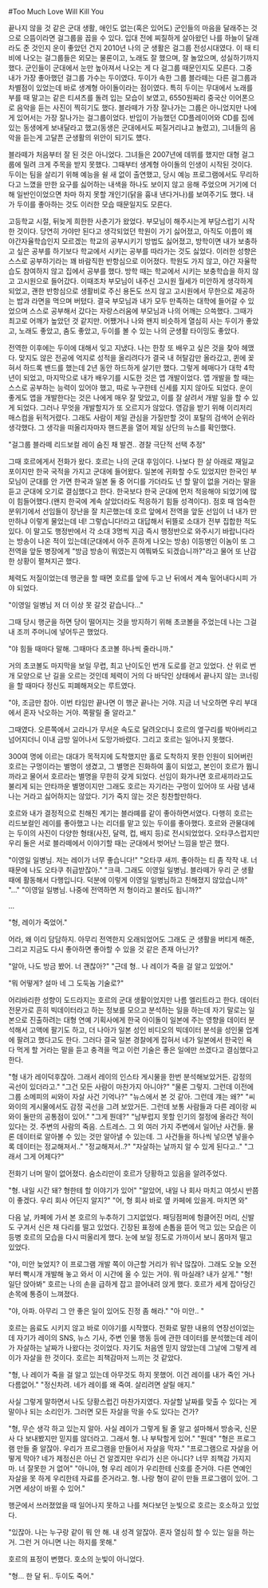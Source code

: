 #Too Much Love Will Kill You

끝나지 않을 것 같은 군대 생활, 애인도 없는(혹은 있어도) 군인들의 마음을 달래주는 것으로 으뜸이라면 걸그룹을 꼽을 수 있다. 입대 전에 찌질하게 살아왔던 나를 하늘이 달래라도 준 것인지 운이 좋았던 건지 2010년 나의 군 생활은 걸그룹 전성시대였다. 이 때 티비에 나오는 걸그룹들은 외모는 물론이고, 노래도 잘 했으며, 잘 놀았으며, 성실하기까지 했다. 군인들이 군대에서 눈만 높아져서 나오는 게 다 걸그룹 때문인지도 모른다. 그중 내가 가장 좋아했던 걸그룹 가수는 두이였다. 두이가 속한 그룹 블라떼는 다른 걸그룹과 차별점이 있었는데 바로 생계형 아이돌이라는 점이였다. 특히 두이는 무대에서 노래를 부를 때 말고는 같은 티셔츠를 돌려 입는 모습이 보였고, 6550원짜리 중국산 이어폰으로 음악을 듣는 사진이 찍히기도 했다. 블라떼가 가장 잘나가는 그룹은 아니었지만 나에게 있어서는 가장 잘나가는 걸그룹이었다. 반입이 가능했던 CD플레이어와 CD를 집에 있는 동생에게 보내달라고 했고(동생은 군대에서도 찌질거리냐고 놀렸고), 그녀들의 음악을 듣는게 고달픈 군생활의 위안이 되기도 헀다.

블라떼가 처음부터 잘 된 것은 아니었다. 그녀들은 2007년에 데뷔를 했지만 대형 걸그룹에 밀려 크게 주목을 받지 못했다. 그때부터 생계형 아이돌의 인생이 시작된 것이다. 두이는 팀을 살리기 위해 예능을 쉴 새 없이 출연했고, 당시 예능 프로그램에서도 무리하다고 느꼈을 만한 요구를 싫어하는 내색을 하나도 보이지 않고 응해 주었으며 거기에 더해 일반인이었으면 차마 하지 못할 개인기(닭을 흉내 낸다거나)를 보여주기도 했다. 내가 두이를 좋아하는 것도 이러한 모습 때문일지도 모른다.

고등학교 시절, 뒤늦게 희한한 사춘기가 왔었다. 부모님이 해주시는게 부담스럽기 시작한 것이다. 당연히 가야만 된다고 생각되었던 학원이 가기 싫어졌고, 아직도 이름이 왜 야간자율학습인지 모르겠는 학교의 공부시키기 방법도 싫어졌고, 방학이면 내가 보충하고 싶은 공부를 하기보다 학교에서 시키는 공부를 따라가는 것도 싫었다. 이러한 성향은 스스로 공부하기라는 꽤 바람직한 반항심으로 이어졌다. 학원도 가지 않고, 야간 자율학습도 참여하지 않고 집에서 공부를 했다. 방학 때는 학교에서 시키는 보충학습을 하지 않고 고시원으로 들어갔다. 이때조차 부모님이 내주신 고시원 월세가 미안하게 생각하게 되었고, 괜한 반항심으로 생활비로 주신 용돈도 쓰지 않고 고시원에서 무한으로 제공하는 밥과 라면을 먹으며 버텼다. 결국 부모님과 내가 모두 만족하는 대학에 들어갈 수 있었으며 스스로 공부해서 갔다는 자랑스러움에 부모님과 나의 어깨는 으쓱했다. 그때가 최고로 어깨가 높았던 것 같지만. 어쨌거나 나와 왠지 비슷하게 열심히 사는 두이가 좋았고, 노래도 좋았고, 춤도 좋았고, 두이를 볼 수 있는 나의 군생활 타이밍도 좋았다.

전역한 이후에는 두이에 대해서 잊고 지냈다. 나는 한창 또 배우고 싶은 것을 찾아 헤맸다. 맞지도 않은 전공에 억지로 성적을 올리려다가 결국 내 허탈감만 올라갔고, 퀸에 꽂혀서 하드록 밴드를 했는데 2년 동안 하드하게 살기만 했다. 그렇게 헤매다가 대학 4학년이 되었고, 마지막으로 내가 배우기를 시도한 것은 앱 개발이었다. 앱 개발을 할 때는 스스로 공부하는 능력이 있어야 했고, 따로 누구한테 신세를 지지 않아도 되었다. 운이 좋게도 앱을 개발한다는 것은 나에게 매우 잘 맞았고, 이를 잘 살려서 개발 일을 할 수 있게 되었다. 그러나 무엇을 개발할지가 또 오르지가 않았다. 영감을 받기 위해 이리저리 매스컴을 뒤적거렸다. 그래도 사람이 제일 관심을 가질만할 것이 포탈의 검색어 순위라 생각했다. 그 생각을 떠올리자마자 핸드폰을 열어 제일 상단의 뉴스를 확인했다.

"걸그룹 블라떼 리드보컬 레이 숨진 채 발견.. 경찰 극단적 선택 추정"

그때 호르에게서 전화가 왔다. 호르는 나의 군대 후임이다. 나보다 한 살 아래로 재일교포이지만 한국 국적을 가지고 군대에 들어왔다. 일본에 귀화할 수도 있었지만 한국인 부모님이 군대를 안 가면 한국과 일본 둘 중 어디를 가더라도 넌 할 말이 없을 거라는 말을 듣고 군대에 오기로 결심했다고 한다. 한국보다 한국 군대에 먼저 적응해야 되었기에 많이 힘들어했다.(왠지 한국에 계속 살았더라도 적응하기 힘들 성격이다). 점호 때 엄숙한 분위기에서 선임들이 장난을 잘 치곤했는데 호르 앞에서 전역을 앞둔 선임이 너 내가 만만하냐 이렇게 물었는데 네! 그렇습니다!라고 대답해서 뒤뜰로 소대가 전부 집합한 적도 있다. 이 말고도 행정반에서 각 소대 3명씩 지금 즉시 행정반으로 와주시기 바랍니다라는 방송이 나온 적이 있는데(군대에서 아주 흔하게 나오는 방송) 이등병인 이놈이 또 그 전역을 앞둔 병장에게 "방금 방송이 뭐였는지 여쭤봐도 되겠습니까?"라고 물어 또 난감한 상황이 펼쳐지곤 했다.

체력도 저질이었는데 행군을 할 때면 호르를 앞에 두고 난 뒤에서 계속 밀어내다시피 가야 되었다.

"이영일 일병님 저 더 이상 못 갈것 같습니다..."

그때 당시 행군을 하면 당이 떨어지는 것을 방지하기 위해 초코볼을 주었는데 나는 그걸 내 조끼 주머니에 넣어두곤 했었다.

"야 힘들 때마다 말해. 그때마다 초코볼 하나씩 줄라니까."

거의 초코볼도 마지막을 보일 무렵, 최고 난이도인 번개 도로를 걷고 있었다. 산 위로 번개 모양으로 난 길을 오르는 것인데 체력이 거의 다 바닥인 상태에서 끝나지 않는 코너링을 할 때마다 정신도 피폐해져오는 루트였다.

"야, 조금만 참아. 이번 타임만 끝나면 이 행군 끝나는 거야. 지금 너 낙오하면 우리 부대에서 혼자 낙오하는 거야. 쪽팔릴 줄 알라고."

그때였다. 오른쪽에서 고라니가 무서운 속도로 달려오더니 호르의 옆구리를 박아버리고 넘어지더니 이내 금방 일어나서 도망가바렸다. 그리고 호르는 일어나지 못했다.

300여 명에 이르는 대대가 목적지에 도착했지만 홀로 도착하지 못한 인원이 되어버린 호르는 구멍이라는 별명이 생겼고, 그 별명은 진화하여 홀이 되었고, 본인이 호르가 뭡니까라고 물어서 호르라는 별명을 무한히 갖게 되었다. 선임이 화가나면 호르새끼라고도 불리게 되는 안타까운 별명이지만 그래도 호르는 자기라는 구멍이 있어야 또 사람 냄새나는 거라고 싫어하지는 않았다. 기가 죽지 않는 것은 칭찬할만하다.

호르와 내가 결정적으로 친해진 계기는 블라뗴를 같이 좋아하면서였다. 다행히 호르는 리드보컬인 레이를 좋아했고 나는 리더를 맡고 있는 두이를 좋아했다. 호르와 관물대에는 두이의 사진이 다양한 형태(사진, 달력, 컵, 배지 등)로 전시되었었다. 오타쿠스럽지만 우리 둘은 서로 블라떼에서 이야기할 때는 군대에서 벗어난 느낌을 받곤 했다.

"이영일 일병님. 저는 레이가 너무 좋습니다!"
"오타쿠 새끼. 좋아하는 티 좀 작작 내. 너 때문에 나도 오타쿠 취급받잖아."
"크큭. 그래도 이영일 일병님. 블라떼가 우리 군 생활 때에 활동해서 다행입니다. 덕분에 이렇게 이영일 일병님하고 친해졌지 않았습니까"
"..."
"이영일 일병님. 나중에 전역하면 저 형이라고 불러도 됩니까?"

...

"형, 레이가 죽었어."

어라, 왜 이리 담담하지. 아무리 전역한지 오래되었어도 그래도 군 생활을 버티게 해준, 그리고 지금도 다시 좋아하면 좋아할 수 있을 것 같은 존재 아닌가?

"알아, 나도 방금 봤어. 너 괜찮아?"
"근데 형.. 나 레이가 죽을 걸 알고 있었어."

"뭐 어떻게? 설마 네 그 도둑놈 기술로?"

어리바리한 성향이 도드라지는 호르의 군대 생활이었지만 나름 엘리트라고 한다. 데이터 전문가로 흔히 빅데이터라고 하는 정보를 모으고 분석하는 일을 하는데 자기 말로는 일본으로 진출하려는 대형 연예 기획사에게 한국 아이돌이 일본에 주는 영향을 데이터 분석해서 고액에 팔기도 하고, 더 나아가 일본 성인 비디오의 빅데이터 분석을 성인물 업계에 팔려고 했다고도 한다. 그러다 결국 일본 경찰에게 잡혀서 네가 일본에서 한국인 욕 다 먹게 할 거라는 말을 듣고 충격을 먹고 이런 기술은 좋은 일에만 쓰겠다고 결심했다고 한다.

"형 내가 레이덕후잖아. 그래서 레이의 인스타 게시물을 한번 분석해보았거든. 감정의 곡선이 있더라고."
"그건 모든 사람이 마찬가지 아니야?"
"물론 그렇지. 그런데 이전에 그룹 소메피의 씨와이 자살 사건 기억나?"
"뉴스에서 본 것 같아. 그런데 걔는 왜?"
"씨와이의 게시물에서도 감정 곡선을 그려 보았거든. 그런데 보통 사람들과 다른 레이랑 씨와이 둘만의 공통점이 있어."
"그게 뭔데?"
"남부럽지 못할 인기의 절정에 올라간 적이 있다는 것. 주변의 사람의 죽음. 스트레스. 그 외 여러 가지 주변에서 일어난 사건들. 물론 데이터로 알아볼 수 있는 것만 알아낼 수 있는데. 그 사건들을 하나씩 넣으면 넣을수록 데이터는 정교해져서.."
"정교해져서..?"
"자살하는 날까지 알 수 있게 된다고.."
"그래서 그게 어제다?"

전화기 너머 말이 없어졌다. 숨소리만이 호르가 당황하고 있음을 알려주었다.

"형. 내일 시간 돼? 형한테 할 이야기가 있어"
"알았어, 내일 나 회사 마치고 여섯시 반쯤이 좋겠다. 우리 회사 어딘지 알지?"
"어, 형 회사 바로 옆 카페에 있을게. 마치면 와"

다음 날, 카페에 가서 본 호르의 누추하기 그지없었다. 패딩점퍼에 헝클어진 머리, 신발도 구겨서 신은 채 다리를 떨고 있었다. 긴장된 표정에 손톱을 뜯어 먹고 있는 모습은 이등병 호르의 모습을 다시 떠올리게 했다. 눈에 보일 정도로 가까이서 보니 몸마저 떨고 있었다.

"야, 미안 늦었지? 이 프로그램 개발 쪽이 야근할 거리가 워낙 많잖아. 그래도 오늘 오전부터 빡시개 개발해 놓고 와서 이 시간에 올 수 있는 거야. 뭐 마실래? 내가 살게."
"형! 일단 앉아봐"
호르는 나의 손을 급하게 잡고 끌어내려 앉게 했다. 호르가 세게 잡아당긴 손목에 통증이 느껴졌다.

"야, 아파. 아무리 그 안 좋은 일이 있어도 진정 좀 해라."
"아 미안.. "

호르는 음료도 시키지 않고 바로 이야기를 시작했다. 전화로 말한 내용의 연장선이었는데 자기가 레이의 SNS, 뉴스 기사, 주변 인물 행동 등에 관한 데이터를 분석했는데 레이가 자살하는 날짜가 나왔다는 것이었다. 자기도 처음엔 믿지 않았는데 그날에 그렇게 레이가 자살을 한 것이다. 호르는 죄책감마저 느끼는 것 같았다.

"형, 나 레이가 죽을 걸 알고 있는데 아무것도 하지 못했어. 이건 레이를 내가 죽인 거나 다름없어."
"정신차려. 네가 레이를 왜 죽여. 살리려면 살릴 애지."

사실 그렇게 말하면서 나도 당황스럽긴 마찬가지였다. 자살할 날짜를 맞출 수 있다는 게 말이나 되는 소리인가. 그러면 모든 자살을 막을 수도 있다는 건가?

"형, 무슨 생각 하고 있는지 알아. 사실 레이가 그렇게 될 줄 알고 설마해서 방송국, 신문사 다 보내봤지만 믿지를 않더라고. 그래서 형. 나 부탁할게 있어."
"뭔데"
"형은 프로그램 만들 줄 알잖아. 우리가 프로그램을 만들어서 자살을 막자."
"프로그램으로 자살을 어떻게 막아? 네가 제정신은 아닌 건 알겠지만 우리가 신은 아니다? 너무 죄책감 가지지 마. 너 잘못한 거 없어"
"아니야, 형 우리 레이가 우리한테 신호를 준거야. 다른 연예인 자살을 못 하게 우리한테 자료를 준거라고. 형. 나랑 형이 같이 만들 프로그램이 있어. 그거면 세상이 바뀔 수 있어."

행군에서 쓰러졌었을 때 일어나지 못하고 나를 쳐다보던 눈빛으로 호르는 호소하고 있었다.

"있잖아. 나는 누구랑 같이 뭐 안 해. 내 성격 알잖아. 혼자 열심히 할 수 있는 일을 하는 거. 그런 거 아니면 나는 하지를 못해."

호르의 표정이 변했다. 호소의 눈빛이 아니었다.

"형... 한 달 뒤.. 두이도 죽어."
